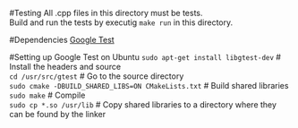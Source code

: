 #Testing
All .cpp files in this directory must be tests.  
Build and run the tests by executig `make run` in this directory.  

#Dependencies
[Google Test](https://github.com/google/googletest)

#Setting up Google Test on Ubuntu
`sudo apt-get install libgtest-dev` # Install the headers and source  
`cd /usr/src/gtest` # Go to the source directory  
`sudo cmake -DBUILD_SHARED_LIBS=ON CMakeLists.txt` # Build shared libraries  
`sudo make` # Compile  
`sudo cp *.so /usr/lib` # Copy shared libraries to a directory where they can be found by the linker
